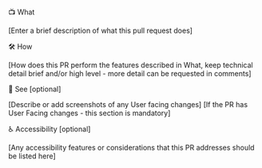 📺 What

[Enter a brief description of what this pull request does]


🛠 How

[How does this PR perform the features described in What, keep technical detail brief and/or high level - more detail can be requested in comments]


👀  See [optional]

[Describe or add screenshots of any User facing changes]
[If the PR has User Facing changes - this section is mandatory]


♿  Accessibility [optional]

[Any accessibility features or considerations that this PR addresses should be listed here]


